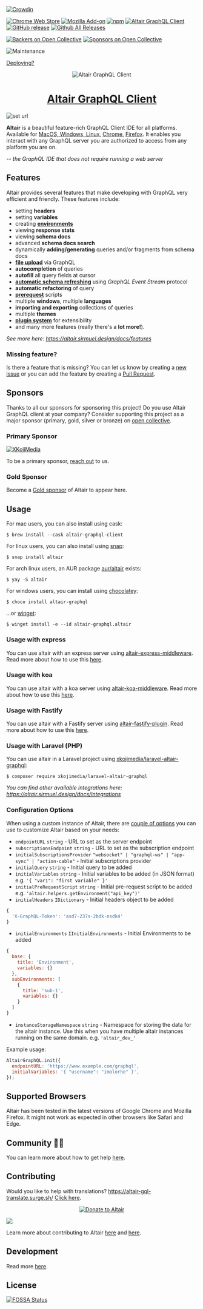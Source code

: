 <!-- [![FOSSA Status](https://app.fossa.io/api/projects/git%2Bhttps%3A%2F%2Fgithub.com%2Fimolorhe%2Faltair.svg?type=shield)](https://app.fossa.io/projects/git%2Bhttps%3A%2F%2Fgithub.com%2Fimolorhe%2Faltair?ref=badge_shield) -->
[![Crowdin](https://d322cqt584bo4o.cloudfront.net/altair-gql/localized.svg)](https://crowdin.com/project/altair-gql)

[![Chrome Web Store](https://img.shields.io/chrome-web-store/v/flnheeellpciglgpaodhkhmapeljopja.svg)](https://chrome.google.com/webstore/detail/altair-graphql-client/flnheeellpciglgpaodhkhmapeljopja)
[![Mozilla Add-on](https://img.shields.io/amo/v/altair-graphql-client.svg)](https://addons.mozilla.org/en-US/firefox/addon/altair-graphql-client/)
[![npm](https://img.shields.io/npm/v/altair-express-middleware.svg)](https://www.npmjs.com/package/altair-express-middleware)
[![Altair GraphQL Client](https://snapcraft.io/altair/badge.svg)](https://snapcraft.io/altair)
[![GitHub release](https://img.shields.io/github/release/altair-graphql/altair.svg)](https://github.com/altair-graphql/altair/releases)
[![Github All Releases](https://img.shields.io/github/downloads/altair-graphql/altair/total.svg)](https://github.com/altair-graphql/altair/releases)

[![Backers on Open Collective](https://opencollective.com/altair/backers/badge.svg)](#backers) [![Sponsors on Open Collective](https://opencollective.com/altair/sponsors/badge.svg)](#sponsors)

![Maintenance](https://img.shields.io/maintenance/yes/2022.svg)

[Deploying?](.github/DEPLOY.md)

<div align="center" style="text-align: center;">

<img src="packages/altair-app/src/assets/img/altair_logo_128.png" alt="Altair GraphQL Client">

<h1><a href="https://altair.sirmuel.design/" target="_blank">Altair GraphQL Client</a></h1>

</div>

![set url](packages/altair-app/src/assets/img/readme/app-shot.png "Altair GraphQL Client")

**Altair** is a beautiful feature-rich GraphQL Client IDE for all platforms. Available for [MacOS, Windows, Linux](https://altair.sirmuel.design/), [Chrome](https://chrome.google.com/webstore/detail/altair-graphql-client/flnheeellpciglgpaodhkhmapeljopja), [Firefox](https://addons.mozilla.org/en-US/firefox/addon/altair-graphql-client/).
It enables you interact with any GraphQL server you are authorized to access from any platform you are on.


_-- the GraphQL IDE that does not require running a web server_


## Features

Altair provides several features that make developing with GraphQL very efficient and friendly. These features include:

- setting **headers**
- setting **variables**
- creating [**environments**](https://sirmuel.design/altair-becomes-environment-friendly-%EF%B8%8F-f9b4e9ef887c)
- viewing **response stats**
- viewing **schema docs**
- advanced **schema docs search**
- dynamically **adding/generating** queries and/or fragments from schema docs
- [**file upload**](https://sirmuel.design/working-with-file-uploads-using-altair-graphql-d2f86dc8261f) via GraphQL
- **autocompletion** of queries
- **autofill** all query fields at cursor
- [**automatic schema refreshing**](https://sirmuel.design/a-better-graphql-developer-experience-with-x-graphql-event-stream-1256aef96f24) using *GraphQL Event Stream* protocol
- **automatic refactoring** of query
- [**prerequest**](https://sirmuel.design/pre-requests-now-available-in-altair-graphql-client-c3b28892059c) scripts
- multiple **windows**, multiple **languages**
- **importing and exporting** collections of queries
- multiple **themes**
- [**plugin system**](https://sirmuel.design/introducing-plugins-in-altair-still-in-beta-b7adb42b466) for extensibility
- and many more features (really there's a **lot more!**).

*See more here: https://altair.sirmuel.design/docs/features*

### Missing feature?

Is there a feature that is missing? You can let us know by creating a [new issue](https://github.com/altair-graphql/altair/issues/new) or you can add the feature by creating a [Pull Request](https://github.com/altair-graphql/altair/blob/master/.github/CONTRIBUTING.md).

## Sponsors
Thanks to all our sponsors for sponsoring this project! Do you use Altair GraphQL client at your company? Consider supporting this project as a major sponsor (primary, gold, silver or bronze) on [open collective](https://opencollective.com/altair/contribute).
### Primary Sponsor
[![XKojiMedia](packages/altair-app/src/assets/img/readme/xk.png "XKojiMedia")](https://www.xkoji.dev/)

To be a primary sponsor, [reach out](mailto:sponsor@sirmuel.design) to us.

### Gold Sponsor
Become a [Gold sponsor](https://opencollective.com/altair/contribute/gold-sponsor-27470/checkout) of Altair to appear here.
<!-- ### Silver Sponsor -->

<!-- ### Bronze Sponsor -->

## Usage


For mac users, you can also install using cask:

```
$ brew install --cask altair-graphql-client
```

For linux users, you can also install using [snap](https://snapcraft.io/altair):

```
$ snap install altair
```

For arch linux users, an AUR package [aur/altair](https://aur.archlinux.org/packages/altair/) exists:

```
$ yay -S altair
```

For windows users, you can install using [chocolatey](https://chocolatey.org/packages/altair-graphql):

```
$ choco install altair-graphql
```

...or [winget](https://winget.run/pkg/altair-graphql/altair):

```
$ winget install -e --id altair-graphql.altair
```

### Usage with express
You can use altair with an express server using [altair-express-middleware](https://www.npmjs.com/package/altair-express-middleware). Read more about how to use this [here](packages/altair-express-middleware/README.md).

### Usage with koa
You can use altair with a koa server using [altair-koa-middleware](https://www.npmjs.com/package/altair-koa-middleware). Read more about how to use this [here](https://altair.sirmuel.design/docs/integrations/altair-koa-middleware).

### Usage with Fastify

You can use altair with a Fastify server using [altair-fastify-plugin](https://www.npmjs.com/package/altair-fastify-plugin). Read more about how to use this [here](packages/altair-fastify-plugin/README.md).

### Usage with Laravel (PHP)
You can use altair in a Laravel project using [xkojimedia/laravel-altair-graphql](https://packagist.org/packages/xkojimedia/laravel-altair-graphql):

```console
$ composer require xkojimedia/laravel-altair-graphql
```

*You can find other available integrations here: https://altair.sirmuel.design/docs/integrations*

### Configuration Options
When using a custom instance of Altair, there are [couple of options](https://github.com/altair-graphql/altair/blob/master/packages/altair-core/src/config.ts#L10) you can use to customize Altair based on your needs:

- `endpointURL` `string` - URL to set as the server endpoint
- `subscriptionsEndpoint` `string` - URL to set as the subscription endpoint
- `initialSubscriptionsProvider` `"websocket" | "graphql-ws" | "app-sync" | "action-cable"` - Initial subscriptions provider
- `initialQuery` `string` - Initial query to be added
- `initialVariables` `string` - Initial variables to be added (in JSON format) e.g. `'{ "var1": "first variable" }'`
- `initialPreRequestScript` `string` - Initial pre-request script to be added e.g. `'altair.helpers.getEnvironment("api_key")'`
- `initialHeaders` `IDictionary` - Initial headers object to be added
```js
{
  'X-GraphQL-Token': 'asd7-237s-2bdk-nsdk4'
}
```
- `initialEnvironments` `IInitialEnvironments` - Initial Environments to be added
```js
{
  base: {
    title: 'Environment',
    variables: {}
  },
  subEnvironments: [
    {
      title: 'sub-1',
      variables: {}
    }
  ]
}
```
- `instanceStorageNamespace` `string` - Namespace for storing the data for the altair instance. Use this when you have multiple altair instances running on the same domain. e.g. `'altair_dev_'`

Example usage:
```js
AltairGraphQL.init({
  endpointURL: 'https://www.example.com/graphql',
  initialVariables: '{ "username": "imolorhe" }',
});
```

## Supported Browsers

Altair has been tested in the latest versions of Google Chrome and Mozilla Firefox. It might not work as expected in other browsers like Safari and Edge.

## Community 🙏🏾

You can learn more about how to get help [here](.github/community.md).

## Contributing

Would you like to help with translations? https://altair-gql-translate.surge.sh/ [Click here](https://crwd.in/altair-gql).

<div align="center" style="text-align: center;">
  
[![Donate to Altair](https://opencollective.com/altair/donate/button.png?color=blue)](https://opencollective.com/altair/donate)

</div>

<a href="https://opencollective.com/altair#sponsors" target="_blank"><img src="https://opencollective.com/altair/sponsors.svg?width=1000"></a>

Learn more about contributing to Altair [here](.github/CONTRIBUTING.md) and [here](https://altair.sirmuel.design/docs/contributing.html).

## Development

Read more [here](.github/development.md).

## License
[![FOSSA Status](https://app.fossa.io/api/projects/git%2Bhttps%3A%2F%2Fgithub.com%2Fimolorhe%2Faltair.svg?type=large)](https://app.fossa.io/projects/git%2Bhttps%3A%2F%2Fgithub.com%2Fimolorhe%2Faltair?ref=badge_large)
